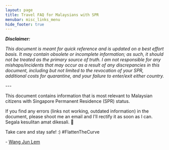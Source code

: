 ```yaml
---
layout: page
title: Travel FAQ for Malaysians with SPR
menubar: misc_links_menu
hide_footer: true
---
```


**_Disclaimer:_**

_This document is meant for quick reference and is updated on a best effort basis. It may contain obsolete or incomplete information; as such, it should not be treated as the primary source of truth. I am not responsible for any mishaps/incidents that may occur as a result of any discrepancies in this document, including but not limited to the revocation of your SPR, additional costs for quarantine, and your failure to enter/exit either country._

_---_

This document contains information that is most relevant to Malaysian citizens with Singapore Permanent Residence (SPR) status.

If you find any errors (links not working, outdated information) in the document, please shoot me an email and I'll rectify it as soon as I can. Segala kesulitan amat dikesali. 🤭

Take care and stay safe! :) #FlattenTheCurve


\- [Wang Jun Lem](mailto:wangjunlem@gmail.com)



[Non-PCA: Malaysia > Singapore]: ./non-pca-sg-to-my.md
[Non-PCA: Singapore > Malaysia]: ./non-pca-my-to-sg.md
[PCA]: ./pca.md
[Other Matters]: ./other-matters.md
[Appendix: Acronyms]: ./appendix-acronyms.md
[Appendix: MCO Areas]: ./appendix-mco.md
[Appendix: Others]: ./appendix-others.md

